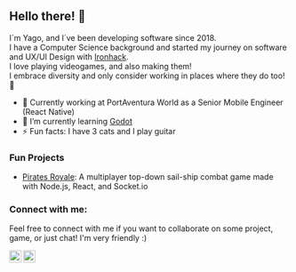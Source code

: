 ## Hello there! 👋

I´m Yago, and I´ve been developing software since 2018. <br />
I have a Computer Science background and started my journey on software and UX/UI Design with [Ironhack](https://www.ironhack.com). <br />
I love playing videogames, and also making them! <br />
I embrace diversity and only consider working in places where they do too! 🌈
<br />

- 💼 Currently working at PortAventura World as a Senior Mobile Engineer (React Native)
- 🌱 I’m currently learning [Godot](https://godotengine.org/)
- ⚡ Fun facts: I have 3 cats and I play guitar

### Fun Projects

- [Pirates Royale](http://82.223.1.86:5000): A multiplayer top-down sail-ship combat game made with Node.js, React, and Socket.io

### Connect with me:

Feel free to connect with me if you want to collaborate on some project, game, or just chat! I'm very friendly :)

[<img align="left" alt="codeSTACKr | Twitter" width="22px" src="https://cdn.jsdelivr.net/npm/simple-icons@v3/icons/twitter.svg" />][twitter]
[<img align="left" alt="codeSTACKr | LinkedIn" width="22px" src="https://cdn.jsdelivr.net/npm/simple-icons@v3/icons/linkedin.svg" />][linkedin]

<br />
<br />

[twitter]: https://twitter.com/yagovv
[linkedin]: https://www.linkedin.com/in/yago-vega/

